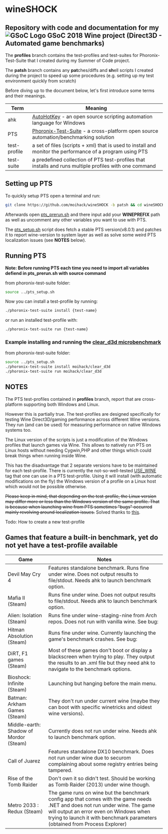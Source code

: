 # wineSHOCK

## Repository with code and documentation for my ![GSoC Logo](https://summerofcode.withgoogle.com/static/img/summer-of-code-logo.svg) GSoC 2018 Wine project (Direct3D - Automated game benchmarks)

The **profiles** branch contains the test-profiles and test-suites for Phoronix-Test-Suite that I created during my Summer of Code project.

The **patsh** branch contains any **pat**ches/diffs and **sh**ell scripts I created during the project to speed up some procedures (e.g. setting up my test environment quickly from scratch)

Before diving up to the document below, let's first introduce some terms and their meanings.

Term | Meaning
------------ | -------------
ahk | [AutoHotKey](https://autohotkey.com/) - an open source scripting automation language for Windows
PTS | [Phoronix-Test-Suite](https://www.phoronix-test-suite.com/) - a cross-platform open source automation/benchmarking solution
test-profile | a set of files (scripts + xml) that is used to install and monitor the performance of a program using PTS
test-suite | a predefined collection of PTS test-profiles that installs and runs multiple profiles with one command

## Setting up PTS
To quickly setup PTS open a terminal and run:
```bash
git clone https://github.com/moihack/wineSHOCK -b patsh && cd wineSHOCK && ./pts_setup.sh
```
Afterwards open [pts_prerun.sh](https://github.com/moihack/wineSHOCK/blob/patsh/pts_prerun.sh) and there input add your **WINEPREFIX** path as well as uncomment any other variables you want to use with PTS.

The [pts_setup.sh](https://github.com/moihack/wineSHOCK/blob/patsh/pts_setup.sh) script does fetch a stable PTS version(v8.0.1) and patches it to report wine-version to system layer as well as solve some weird PTS localization issues (see **NOTES** below).

## Running PTS

**Note: Before running PTS each time you need to import all variables defiend in pts_prerun.sh with source command**

from phoronix-test-suite folder:
```bash
source ../pts_setup.sh
```
Now you can install a test-profile by running:

```bash
./phoronix-test-suite install {test-name} 
```

or run an installed test-profile with:
```bash
./phoronix-test-suite run {test-name} 
```

### Example installing and running the [clear_d3d microbenchmark](http://openbenchmarking.org/test/moihack/clear_d3d)

from phoronix-test-suite folder:
```bash
source ../pts_setup.sh
./phoronix-test-suite install moihack/clear_d3d
./phoronix-test-suite run moihack/clear_d3d
```

## NOTES
The PTS test-profiles contained in **profiles** branch, report that are cross-platform supporting both Windows and Linux.

However this is partially true.
The test-profiles are designed specifically for testing Wine Direct3D/gaming performance across different Wine versions.
They run (and can be used) for measuring performance on native Windows systems too.

The Linux version of the scripts is just a modification of the Windows profiles that launch games via Wine.
This allows to natively run PTS on Linux hosts without needing Cygwin,PHP and other things which could break things when running inside Wine.

This has the disadvantage that 2 separate versions have to be maintained for each test-profile.
There is currently the not-so-well-tested [USE_WINE](https://github.com/phoronix-test-suite/phoronix-test-suite/blob/master/pts-core/modules/use_wine.php) tag that one can use in a PTS test-profile. Using it will install (with automatic modifications on the fly) the Windows version of a profile on a Linux host which would not be possible otherwise.

~~Please keep in mind, that depending on the test-profile, the Linux version may differ more or less than the Windows version of the same profile.
That is because when launching wine from PTS sometimes "bugs" occurred mainly revolving around localization issues.~~
Solved thanks to [this](https://github.com/moihack/wineSHOCK/blob/patsh/0003-pts_tests.patch).

Todo: How to create a new test-profile

## Games that feature a built-in benchmark, yet do not yet have a test-profile available
Game | Notes
------------ | -------------
Devil May Cry 4 | Features standalone benchmark. Runs fine under wine. Does not output results to file/stdout. Needs ahk to launch benchmark option.
Mafia II (Steam) | Runs fine under wine. Does not output results to file/stdout. Needs ahk to launch benchmark option.
Alien: Isolation (Steam) | Runs fine under wine-staging-nine from Arch repos. Does not run with vanilla wine. See bug:
Hitman Absolution (Steam) | Runs fine under wine. Currently launching the game's benchmark crashes. See bug:
DiRT, F1 games (Steam) | Most of these games don't boot or display a blackscreen when trying to play. They output the results to an .xml file but they need ahk to navigate to the benchmark options.
Bioshock: Infinite (Steam) | Launching but hanging before the main menu.
Batman: Arkham Games (Steam) | They don't run under current wine (maybe they can boot with specific winetricks and oldest wine versions).
Middle-earth: Shadow of Mordor (Steam) | Currently does not run under wine. Needs ahk to launch benchmark option.
Call of Juarez | Features standalone DX10 benchmark. Does not run under wine due to securom complaining about some registry entries being tampered.
Rise of the Tomb Raider | Don't own it so didn't test. Should be working as Tomb Raider (2013) under wine though.
Metro 2033 : Redux (Steam) | The game runs on wine but the benchmark config app that comes with the game needs .NET and does not run under wine. The game will output an error even on Windows when trying to launch it with benchmark parameters (obtained from Process Explorer)
